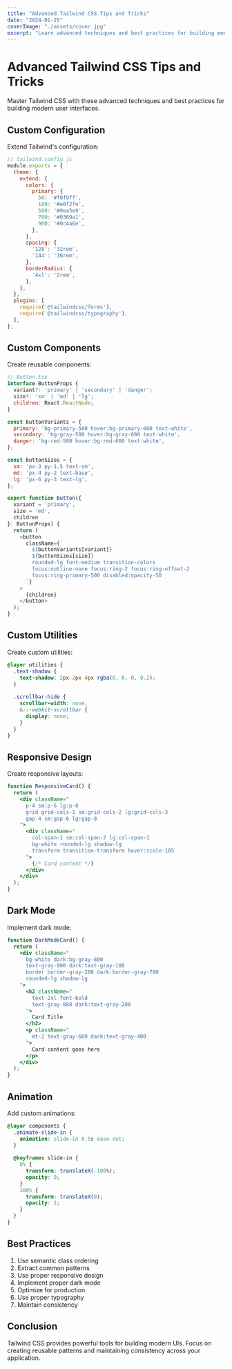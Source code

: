 ```yaml
---
title: "Advanced Tailwind CSS Tips and Tricks"
date: "2024-01-25"
coverImage: "./assets/cover.jpg"
excerpt: "Learn advanced techniques and best practices for building modern UIs with Tailwind CSS."
---
```


# Advanced Tailwind CSS Tips and Tricks

Master Tailwind CSS with these advanced techniques and best practices for building modern user interfaces.

## Custom Configuration

Extend Tailwind's configuration:

```javascript
// tailwind.config.js
module.exports = {
  theme: {
    extend: {
      colors: {
        primary: {
          50: '#f0f9ff',
          100: '#e0f2fe',
          500: '#0ea5e9',
          700: '#0369a1',
          900: '#0c4a6e',
        },
      },
      spacing: {
        '128': '32rem',
        '144': '36rem',
      },
      borderRadius: {
        '4xl': '2rem',
      },
    },
  },
  plugins: [
    require('@tailwindcss/forms'),
    require('@tailwindcss/typography'),
  ],
};
```

## Custom Components

Create reusable components:

```javascript
// Button.tsx
interface ButtonProps {
  variant?: 'primary' | 'secondary' | 'danger';
  size?: 'sm' | 'md' | 'lg';
  children: React.ReactNode;
}

const buttonVariants = {
  primary: 'bg-primary-500 hover:bg-primary-600 text-white',
  secondary: 'bg-gray-500 hover:bg-gray-600 text-white',
  danger: 'bg-red-500 hover:bg-red-600 text-white',
};

const buttonSizes = {
  sm: 'px-3 py-1.5 text-sm',
  md: 'px-4 py-2 text-base',
  lg: 'px-6 py-3 text-lg',
};

export function Button({ 
  variant = 'primary',
  size = 'md',
  children 
}: ButtonProps) {
  return (
    <button
      className={`
        ${buttonVariants[variant]}
        ${buttonSizes[size]}
        rounded-lg font-medium transition-colors
        focus:outline-none focus:ring-2 focus:ring-offset-2
        focus:ring-primary-500 disabled:opacity-50
      `}
    >
      {children}
    </button>
  );
}
```

## Custom Utilities

Create custom utilities:

```css
@layer utilities {
  .text-shadow {
    text-shadow: 2px 2px 4px rgba(0, 0, 0, 0.2);
  }
  
  .scrollbar-hide {
    scrollbar-width: none;
    &::-webkit-scrollbar {
      display: none;
    }
  }
}
```

## Responsive Design

Create responsive layouts:

```jsx
function ResponsiveCard() {
  return (
    <div className="
      p-4 sm:p-6 lg:p-8
      grid grid-cols-1 sm:grid-cols-2 lg:grid-cols-3
      gap-4 sm:gap-6 lg:gap-8
    ">
      <div className="
        col-span-1 sm:col-span-2 lg:col-span-1
        bg-white rounded-lg shadow-lg
        transform transition-transform hover:scale-105
      ">
        {/* Card content */}
      </div>
    </div>
  );
}
```

## Dark Mode

Implement dark mode:

```jsx
function DarkModeCard() {
  return (
    <div className="
      bg-white dark:bg-gray-800
      text-gray-900 dark:text-gray-100
      border border-gray-200 dark:border-gray-700
      rounded-lg shadow-lg
    ">
      <h2 className="
        text-2xl font-bold
        text-gray-800 dark:text-gray-200
      ">
        Card Title
      </h2>
      <p className="
        mt-2 text-gray-600 dark:text-gray-400
      ">
        Card content goes here
      </p>
    </div>
  );
}
```

## Animation

Add custom animations:

```css
@layer components {
  .animate-slide-in {
    animation: slide-in 0.5s ease-out;
  }
  
  @keyframes slide-in {
    0% {
      transform: translateX(-100%);
      opacity: 0;
    }
    100% {
      transform: translateX(0);
      opacity: 1;
    }
  }
}
```

## Best Practices

1. Use semantic class ordering
2. Extract common patterns
3. Use proper responsive design
4. Implement proper dark mode
5. Optimize for production
6. Use proper typography
7. Maintain consistency

## Conclusion

Tailwind CSS provides powerful tools for building modern UIs. Focus on creating reusable patterns and maintaining consistency across your application. 
